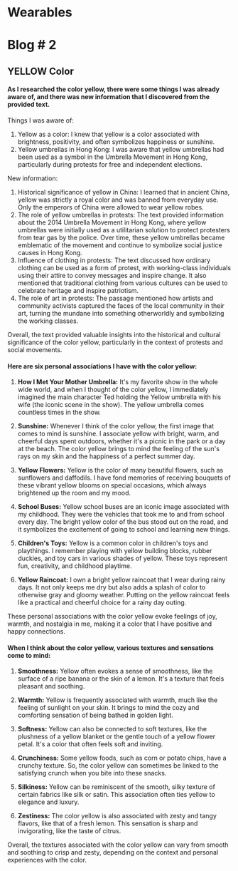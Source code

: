 # Wearables

# Blog # 2

## YELLOW Color

#### As I researched the color yellow, there were some things I was already aware of, and there was new information that I discovered from the provided text.

Things I was aware of:
1. Yellow as a color: I knew that yellow is a color associated with brightness, positivity, and often symbolizes happiness or sunshine.
2. Yellow umbrellas in Hong Kong: I was aware that yellow umbrellas had been used as a symbol in the Umbrella Movement in Hong Kong, particularly during protests for free and independent elections.

New information:
1. Historical significance of yellow in China: I learned that in ancient China, yellow was strictly a royal color and was banned from everyday use. Only the emperors of China were allowed to wear yellow robes.
2. The role of yellow umbrellas in protests: The text provided information about the 2014 Umbrella Movement in Hong Kong, where yellow umbrellas were initially used as a utilitarian solution to protect protesters from tear gas by the police. Over time, these yellow umbrellas became emblematic of the movement and continue to symbolize social justice causes in Hong Kong.
3. Influence of clothing in protests: The text discussed how ordinary clothing can be used as a form of protest, with working-class individuals using their attire to convey messages and inspire change. It also mentioned that traditional clothing from various cultures can be used to celebrate heritage and inspire patriotism.
4. The role of art in protests: The passage mentioned how artists and community activists captured the faces of the local community in their art, turning the mundane into something otherworldly and symbolizing the working classes.

Overall, the text provided valuable insights into the historical and cultural significance of the color yellow, particularly in the context of protests and social movements.

#### Here are six personal associations I have with the color yellow:

1. **How I Met Your Mother Umbrella:** It's my favorite show in the whole wide world, and when I thought of the color yellow, I immediately imagined the main character Ted holding the Yellow umbrella with his wife (the iconic scene in the show). The yellow umbrella comes countless times in the show.

2. **Sunshine:** Whenever I think of the color yellow, the first image that comes to mind is sunshine. I associate yellow with bright, warm, and cheerful days spent outdoors, whether it's a picnic in the park or a day at the beach. The color yellow brings to mind the feeling of the sun's rays on my skin and the happiness of a perfect summer day.

3. **Yellow Flowers:** Yellow is the color of many beautiful flowers, such as sunflowers and daffodils. I have fond memories of receiving bouquets of these vibrant yellow blooms on special occasions, which always brightened up the room and my mood.

4. **School Buses:** Yellow school buses are an iconic image associated with my childhood. They were the vehicles that took me to and from school every day. The bright yellow color of the bus stood out on the road, and it symbolizes the excitement of going to school and learning new things.

5. **Children's Toys:** Yellow is a common color in children's toys and playthings. I remember playing with yellow building blocks, rubber duckies, and toy cars in various shades of yellow. These toys represent fun, creativity, and childhood playtime.

6. **Yellow Raincoat:** I own a bright yellow raincoat that I wear during rainy days. It not only keeps me dry but also adds a splash of color to otherwise gray and gloomy weather. Putting on the yellow raincoat feels like a practical and cheerful choice for a rainy day outing.

These personal associations with the color yellow evoke feelings of joy, warmth, and nostalgia in me, making it a color that I have positive and happy connections.

#### When I think about the color yellow, various textures and sensations come to mind:

1. **Smoothness:** Yellow often evokes a sense of smoothness, like the surface of a ripe banana or the skin of a lemon. It's a texture that feels pleasant and soothing.

2. **Warmth:** Yellow is frequently associated with warmth, much like the feeling of sunlight on your skin. It brings to mind the cozy and comforting sensation of being bathed in golden light.

3. **Softness:** Yellow can also be connected to soft textures, like the plushness of a yellow blanket or the gentle touch of a yellow flower petal. It's a color that often feels soft and inviting.

4. **Crunchiness:** Some yellow foods, such as corn or potato chips, have a crunchy texture. So, the color yellow can sometimes be linked to the satisfying crunch when you bite into these snacks.

5. **Silkiness:** Yellow can be reminiscent of the smooth, silky texture of certain fabrics like silk or satin. This association often ties yellow to elegance and luxury.

6. **Zestiness:** The color yellow is also associated with zesty and tangy flavors, like that of a fresh lemon. This sensation is sharp and invigorating, like the taste of citrus.

Overall, the textures associated with the color yellow can vary from smooth and soothing to crisp and zesty, depending on the context and personal experiences with the color.
